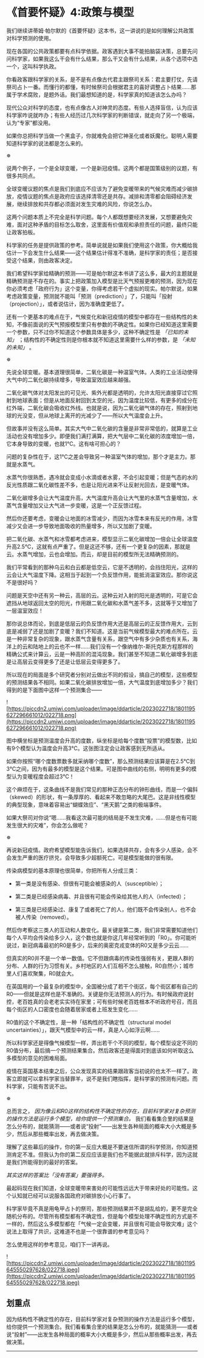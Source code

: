 # 《首要怀疑》4:政策与模型

我们继续讲蒂姆·帕尔默的《首要怀疑》这本书，这一讲说的是如何理解公共政策对科学预测的使用。

现在各国的公共政策都要有点科学依据。政客遇到大事不能拍脑袋决策，总要先问问科学家，如果我这么干会有什么结果，那么干又会有什么结果，从各个选项中选一个，这叫科学执政。

你看政客跟科学家的关系，是不是有点像古代君主跟祭司关系：君主要打仗，先请祭司占卜一番。而懂行的都懂，有时候祭司会根据君主的喜好调整占卜结果……那属于学术腐败，是题外话。我们最想知道的是，科学家真的知道该怎么办吗？

现代公众对科学的态度，也有点像古人对神灵的态度。有些人选择盲信，认为应该科学家咋说就咋办；有些人经历过几次科学家的判断错误，就走向了另一个极端，认为“专家”都没用。

如果你总把科学当做一个黑盒子，你就难免会把它神圣化或者妖魔化。聪明人需要知道科学家的说法都是怎么来的。

✵

说两个例子，一个是全球变暖，一个是新冠疫情。这两个都是国策级别的议题，有很多共同点。

全球变暖议题的焦点是我们到底应不应该为了避免变暖带来的气候灾难而减少碳排放，疫情议题的焦点是政府应该选择清零还是共存。减排和清零都会阻碍经济发展，继续排放和共存都必须面对发生灾难的风险，你说怎么办。

这两个问题本质上不完全是科学问题。每个人都既想要经济发展，又想要避免灾难，面对这种矛盾的目标怎么取舍，这里面有价值观和承担责任的问题，最终只能让政客拍板。

科学家的任务是提供政策的参考。简单说就是如果我们使用这个政策，你大概给我估计一下会发生什么结果——这个结果估计得准不准确，是科学家的责任；是否接受这个结果，则由政客决定。

我们希望科学家给精确的预测——可是帕尔默这本书讲了这么多，最大的主题就是精确预测是不存在的。事实上把政策加入模型是比天气预报更难的预测，因为现在你必须考虑「政府行为」这个变量，你得考虑若干个虚拟的现实。帕尔默说，如果考虑政策变量，预测就不能叫「预测（prediction）」了，只能叫「投射（projection）」，或者说估计，因为准确度更低了。

还有一个更基本的难点在于，气候变化和新冠疫情的模型中都存在一些结构性的未知，不像前面说的天气预报模型里只有参数的不确定性。如果你已经知道这里需要一个参数，只不过你不知道这个参数具体是多少，这种不确定性是 *「已知的未知」* ；结构性的不确定性则是你根本就不知道这里需要什么样的参数，是 *「未知的未知」* 。

✵

先说全球变暖。基本道理很简单，二氧化碳是一种温室气体。人类的工业活动使得大气中的二氧化碳持续增多，导致温室效应越来越强。

二氧化碳气体对太阳发出的可见光、紫外光都是透明的，允许太阳光直接穿过它照射到地球表面；但是从地面反射回到太空的光，因为温度比较低，有更多的成分在红外端，二氧化碳会吸收红外线。也就是说，因为二氧化碳气体的存在，照射到地球的光没变，但从地球上离开的光减少了——所以大气温度会上升。

但故事并没有这么简单。其实大气中二氧化碳的含量是非常非常低的，就算是工业活动也没有增加多少。即便我们满打满算，把大气层中二氧化碳的浓度增加一倍，它本身导致的变暖，也就1℃。这有啥可担心的？

问题的复杂性在于，这1℃之差会导致另一种温室气体的增加，那个才是主力。那就是水蒸气。

水蒸气你很熟悉，遇冷就会变成小水滴或者水雾，不会引起变暖；但是气态的水的反光性质跟二氧化碳性差不多，也是让阳光进来不让反射光回去，是变暖气体。

二氧化碳增多会让大气温度升高，大气温度升高会让大气里的水蒸气含量增加，水蒸气含量增加又让大气进一步变暖，这是一个正反馈过程。

然后你还要考虑，变暖会让地面的冰雪减少，而因为冰雪本来有反光的作用，冰雪减少又会进一步导致地面吸收的热量增多，所以又加剧了变暖。

把二氧化碳、水蒸气和冰雪都考虑进来，模型显示二氧化碳增加一倍会让全球温度升高2.5℃，这就有点严重了。但是这还不够，还有一个更复杂的因素，那就是云。水蒸气增加，云也会增加。而云，却是目前的模型所无法精确预测的。

我们平常看到的那种乌云和白云都是低空云，它是不透明的，会挡住阳光，这样的云会让大气温度下降。这相当于起到一个负反馈作用，能抵消温室效应。那你说这不是很好吗？

问题是天空中还有另一种云，高层的云。这种云对入射的阳光是透明的，可是它会遮挡从地球返回太空的阳光，作用跟二氧化碳和水蒸气差不多，这就等于又增加了一层温室效应！

那你说总体而论，到底是低层云的负反馈作用大还是高层云的正反馈作用大，云到底是减弱了还是加剧了变暖？我们不知道。这是当前气候模型最大的难点所在。云是一种非常复杂的现象，跟水蒸气含量有关系，跟空气中有多少杂质也有关系，海洋上的云和陆地上的云也不一样……我们没有一个像纳维尔-斯托克斯方程那样的精确公式来计算云，云是一种高阶的混沌现象。我们甚至不知道二氧化碳增多到底是让高层云变得更多了还是让低层云变得更多了。

所以现在的局面是多个研究者分别对云做出不同的假设，搞自己的模型，这些模型的预测结果各不相同。如果二氧化碳排放增加一倍，大气温度到底增加多少？我们得到的是下面图中这样一个预测集合——

![https://piccdn2.umiwi.com/uploader/image/ddarticle/2023022718/1801195627296661012/022718.png](https://piccdn2.umiwi.com/uploader/image/ddarticle/2023022718/1801195627296661012/022718.png)

图中横坐标是预测温度会升高的度数，纵坐标是给每个度数“投票”的模型数，比如有9个模型认为温度会升高3℃。这张图注定会让政客感到无所适从。

如果你按照“哪个度数票数多就采纳哪个度数”，那么预测结果应该算是在2.5℃到3℃之间，因为有最多的模型是这个结果。可是图中曲线的右侧，明明有更多的模型认为变暖程度会超过3℃！

这个麻烦在于，这条曲线不是我们常见的那种正态分布的钟形曲线，而是一个偏斜（skewed）的形状，有一条厚厚的、看起来不敢忽略的大尾巴。这是非线性模型的典型现象，意味着容易出“蝴蝶效应”、“黑天鹅”之类的极端事件。

如果大祭司对你说“嗯……我看这次最可能的结局是不发生灾难，……但是也有可能发生很大的灾难”，你会怎么做呢？

✵

再说新冠疫情。政府希望模型能告诉我们，如果选择共存，会有多少人感染，会不会发生严重的医疗挤兑，会导致多少超额死亡。可是模型能做的很有限。

传染病模型的基本原理也很简单，你把所有人分成三类：

* 第一类是没有感染、但很有可能会被感染的人（susceptible）；

* 第二类是已经感染病毒、并且很有可能会传染给其他人的人（infected）；

* 第三类是已经感染过、康复了或者死亡了的人，他们既不会传染别人，也不会被人传染（removed）。

然后你考察这三类人的互动和人数变化。最关键是第二类，我们非常需要知道他们每个人平均会传染给多少人，这个数也就是你这几年经常听到的「R0」。你可能听说过，新冠病毒最初的R0是多少，后来的奥密克戎变体的R0又是多少云云……

但真实的R0并不是一个单一数值。它不但跟病毒的传染性强弱有关，更跟人群的分布、人群的行为习惯有关。乡村地区的人们互相不怎么接触，R0自然小；城市里人们喜欢聚集，R0就会大。

在英国用的一个最复杂的模型中，全国被分成了若干个街区，每个街区都有自己的R0——但就是这样也是不准确的。关键是你无法预测人的行为。有时候政府说封控，老百姓真的会老老实实待在家里；可有些时候老百姓根本不听政府号召，而且每个街区的人口密度也会随着居家或者上班发生变化……

R0值的这个不确定性，是一种「结构性的不确定性（structural model uncertainties）」，跟天气模型中的云一样，真是人心如浮云啊……

所以科学家还是得像气候模型一样，弄出若干个不同的模型，每个模型设定不同的R0值分布，最后搞一个预测结果集合。然后政客还是得面对到底该如何听取这么多模型的意见的困难局面。

疫情在英国基本结束之后，公众发现真实的结果跟政客当初说的也太不一样了。政客立即就可以拿科学家当替罪羊，说不是我们瞎指挥，是科学家的预测有问题。而科学家，只能有苦说不出。

✵

总而言之， *因为像云和R0这样的结构性不确定性的存在，目前科学家对复杂预测的操作方法是运行多个模型，给你提供一个预测集合。* 我们看看集合里的结果是怎么分布的，就能猜测——或者说“投射”——出发生各种局面的概率大小大概是多少，然后从那些概率出发，再去做决策。

理解了这些幕后的操作，你的第一反应大概是不要迷信所谓的科学预测，你知道预测肯定不准。但我认为你的第二反应应该是我们也不能据此就排斥科学，因为这就是我们所能得到的最好的答案。

 *其实这样的答案比「没有答案」要强得多。*

最起码现在我们知道，全球变暖带来害处的可能性远远大于带来好处的可能性。这个认知就已经可以说服各国政府对碳排放小心行事了。

科学家毕竟不真是用龟甲占卜的祭司，那些预测结果并不是胡乱给的，更不是完全随机分布的。尽管所有模型都有不确定性，但是每个模型处理不确定性的方式是不一样的，然后这么多模型都在「气候一定会变暖，并且很有可能会导致灾难」这个说法上取得了共识，这难道不也是一个很靠谱的参考意见吗？

怎么使用这样的参考意见，咱们下一讲再说。

![https://piccdn2.umiwi.com/uploader/image/ddarticle/2023022718/1801195645550297628/022718.jpeg](https://piccdn2.umiwi.com/uploader/image/ddarticle/2023022718/1801195645550297628/022718.jpeg)

## 划重点

因为结构性不确定性的存在，目前科学家对复杂预测的操作方法是运行多个模型，给你提供一个预测集合。我们看看集合里的结果是怎么分布的，就能猜测——或者说“投射”——出发生各种局面的概率大小大概是多少，然后从那些概率出发，再去做决策。

---

